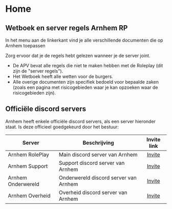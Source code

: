 # Home

## Wetboek en server regels Arnhem RP

In het menu aan de linkerkant vind je alle verschillende documenten die op Arnhem toepassen

Zorg ervoor dat je de regels hebt gelezen wanneer je de server joint.

- De APV bevat alle regels die niet te maken hebben met de Roleplay (dit zijn de "server regels").
- Het Wetboek heeft alle wetten voor de burgers.
- Alle overige documenten zijn specifiek bedoeld voor bepaalde zaken (zoals een pagina met risicogebieden waar je kan opzoeken waar de risicogebieden zijn).

## Officiële discord servers

Arnhem heeft enkele officiële discord servers, als een server hieronder staat. Is deze officieel goedgekeurd door het bestuur:

| Server | Beschrijving | Invite link |
|---|---|:---:|
|Arnhem RolePlay| Main discord server van Arnhem | [Invite](https://discord.gg/arnhemrp) |
|Arnhem Support| Support discord server van Arnhem | [Invite](https://discord.gg/arnhemrp) |
|Arnhem Onderwereld| Onderwereld discord server van Arnhem | [Invite](https://discord.gg/arnhemrp) |
|Arnhem Overheid| Overheid discord server van Arnhem | [Invite](https://discord.gg/arnhemrp) |
